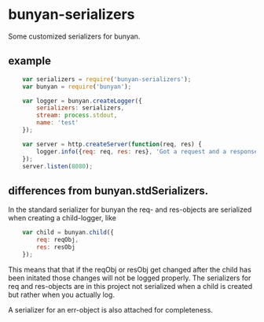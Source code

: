 # bunyan-serializers

Some customized serializers for bunyan.

## example

```javascript
    var serializers = require('bunyan-serializers');
    var bunyan = require('bunyan');

    var logger = bunyan.createLogger({
        serializers: serializers,
        stream: process.stdout,
        name: 'test'
    });

    var server = http.createServer(function(req, res) {
        logger.info({req: req, res: res}, 'Got a request and a response');
    });
    server.listen(8080);
```

## differences from bunyan.stdSerializers.

In the standard serializer for bunyan the req- and res-objects are serialized when creating a child-logger, like

```javascript
    var child = bunyan.child({
        req: reqObj,
        res: resObj
    });
```
This means that that if the reqObj or resObj get changed after the child has been initated those changes will not be logged properly.
The serializers for req and res-objects are in this project not serialized when a child is created but rather when you actually log.

A serializer for an err-object is also attached for completeness.